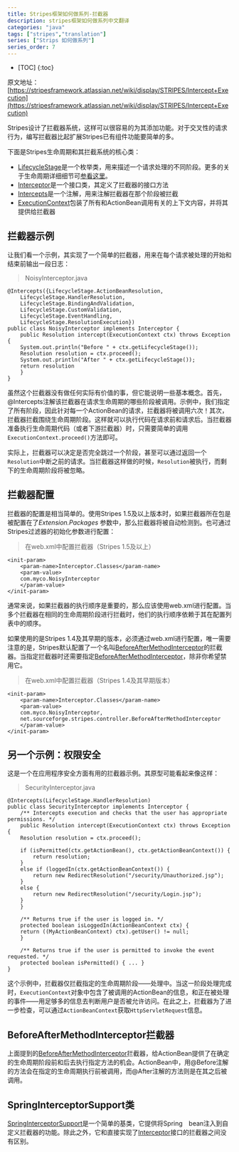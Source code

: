 ```yaml
---
title: Stripes框架如何做系列-拦截器
description: stripes框架如何做系列中文翻译
categories: "java"
tags: ["stripes","translation"]
series: ["Strips 如何做系列"]
series_order: 7
---
```


* [TOC]
{:toc}

原文地址：[https://stripesframework.atlassian.net/wiki/display/STRIPES/Intercept+Execution](https://stripesframework.atlassian.net/wiki/display/STRIPES/Intercept+Execution)


Stripes设计了拦截器系统，这样可以很容易的为其添加功能。对于交叉性的请求行为，编写拦截器比起扩展Stripes已有组件功能要简单的多。

下面是Stripes生命周期和其拦截系统的核心类：

+ [LifecycleStage]是一个枚举类，用来描述一个请求处理的不同阶段。更多的关于生命周期详细细节可[参看这里](https://stripesframework.atlassian.net/wiki/pages/viewpage.action?pageId=492132)。
+ [Interceptor]是一个接口类，其定义了拦截器的接口方法
+ [Intercepts]是一个注解，用来注解拦截器在那个阶段被拦截
+ [ExecutionContext]包装了所有和ActionBean调用有关的上下文内容，并将其提供给拦截器

## 拦截器示例

让我们看一个示例，其实现了一个简单的拦截器，用来在每个请求被处理的开始和结束前输出一段日志：

> NoisyInterceptor.java
>
	@Intercepts({LifecycleStage.ActionBeanResolution,
	    LifecycleStage.HandlerResolution,
	    LifecycleStage.BindingAndValidation,
	    LifecycleStage.CustomValidation,
	    LifecycleStage.EventHandling,
	    LifecycleStage.ResolutionExecution})
	public class NoisyInterceptor implements Interceptor {
	    public Resolution intercept(ExecutionContext ctx) throws Exception {
		System.out.println("Before " + ctx.getLifecycleStage());
		Resolution resolution = ctx.proceed();
		System.out.println("After " + ctx.getLifecycleStage());
		return resolution
	    }
	}

虽然这个拦截器没有做任何实际有价值的事，但它能说明一些基本概念。首先，@Intercepts注解该拦截器在请求生命周期的哪些阶段被调用。示例中，我们指定了所有阶段，因此针对每一个ActionBean的请求，拦截器将被调用六次！其次，拦截器拦截围绕生命周期阶段。这样就可以执行代码在请求前和请求后。当拦截器准备执行生命周期代码（或者下游拦截器）时，只需要简单的调用`ExecutionContext.proceed()`方法即可。

实际上，拦截器可以决定是否完全跳过一个阶段，甚至可以通过返回一个`Resolution`中断之前的请求。当拦截器这样做的时候，`Resolution`被执行，而剩下的生命周期阶段将被忽略。

## 拦截器配置

拦截器的配置是相当简单的。使用Stripes 1.5及以上版本时，如果拦截器所在包是被配置在了*Extension.Packages* 参数中，那么拦截器将被自动检测到。也可通过Stripes过滤器的初始化参数进行配置：

> 在web.xml中配置拦截器（Stripes 1.5及以上）
>
	<init-param>
	    <param-name>Interceptor.Classes</param-name>
	    <param-value>
		com.myco.NoisyInterceptor
	    </param-value>
	</init-param>

通常来说，如果拦截器的执行顺序是重要的，那么应该使用web.xml进行配置。当多个拦截器在相同的生命周期阶段进行拦截时，他们的执行顺序依赖于其在配置列表中的顺序。

如果使用的是Stripes 1.4及其早期的版本，必须通过web.xml进行配置，唯一需要注意的是，Stripes默认配置了一个名叫[BeforeAfterMethodInterceptor]的拦截器。当指定拦截器时还需要指定[BeforeAfterMethodInterceptor]，除非你希望禁用它。

> 在web.xml中配置拦截器（Stripes 1.4及其早期版本）
>
	<init-param>
	    <param-name>Interceptor.Classes</param-name>
	    <param-value>
		com.myco.NoisyInterceptor,
		net.sourceforge.stripes.controller.BeforeAfterMethodInterceptor
	    </param-value>
	</init-param>

## 另一个示例：权限安全

这是一个在应用程序安全方面有用的拦截器示例。其原型可能看起来像这样：

> SecurityInterceptor.java
>
	@Intercepts(LifecycleStage.HandlerResolution)
	public class SecurityInterceptor implements Interceptor {
	    /** Intercepts execution and checks that the user has appropriate permissions. */
	    public Resolution intercept(ExecutionContext ctx) throws Exception {
		Resolution resolution = ctx.proceed();
>	 
		if (isPermitted(ctx.getActionBean(), ctx.getActionBeanContext()) {
		    return resolution;
		}
		else if (loggedIn(ctx.getActionBeanContext()) {
		    return new RedirectResolution("/security/Unauthorized.jsp");
		}
		else {
		    return new RedirectResolution("/security/Login.jsp");
		}
	    }
>	 
	    /** Returns true if the user is logged in. */
	    protected boolean isLoggedIn(ActionBeanContext ctx) {
		return ((MyActionBeanContext) ctx).getUser() != null;
	    }
>	 
	    /** Returns true if the user is permitted to invoke the event requested. */
	    protected boolean isPermitted() { ... }
	}

这个示例中，拦截器仅拦截指定的生命周期阶段——处理中。当这一阶段处理完成时，`ExecutionContext`对象中包含了被调用的ActionBean的信息，和正在被处理的事件——用足够多的信息去判断用户是否被允许访问。在此之上，拦截器为了进一步检查，可以通过`ActionBeanContext`获取`HttpServletRequest`信息。

## BeforeAfterMethodInterceptor拦截器

上面提到的[BeforeAfterMethodInterceptor]拦截器，给ActionBean提供了在确定的生命周期阶段前和后去执行指定方法的机会。ActionBean中，用@Before注解的方法会在指定的生命周期执行前被调用，而@After注解的方法则是在其之后被调用。

## SpringInterceptorSupport类

[SpringInterceptorSupport]是一个简单的基类，它提供将Spring　bean注入到自定义拦截器的功能。除此之外，它和直接实现了[Interceptor]接口的拦截器之间没有区别。



[LifecycleStage]: http://stripes.sourceforge.net/docs/current/javadoc/index.html?net/sourceforge/stripes/controller/LifecycleStage.html
[Interceptor]: http://stripes.sourceforge.net/docs/current/javadoc/index.html?net/sourceforge/stripes/controller/Interceptor.html
[Intercepts]: http://stripes.sourceforge.net/docs/current/javadoc/index.html?net/sourceforge/stripes/controller/Intercepts.html
[ExecutionContext]: http://stripes.sourceforge.net/docs/current/javadoc/index.html?net/sourceforge/stripes/controller/ExecutionContext.html
[BeforeAfterMethodInterceptor]: http://stripes.sourceforge.net/docs/current/javadoc/index.html?net/sourceforge/stripes/controller/BeforeAfterMethodInterceptor.html
[SpringInterceptorSupport]: http://stripes.sourceforge.net/docs/current/javadoc/index.html?net/sourceforge/stripes/integration/spring/SpringInterceptorSupport.html




